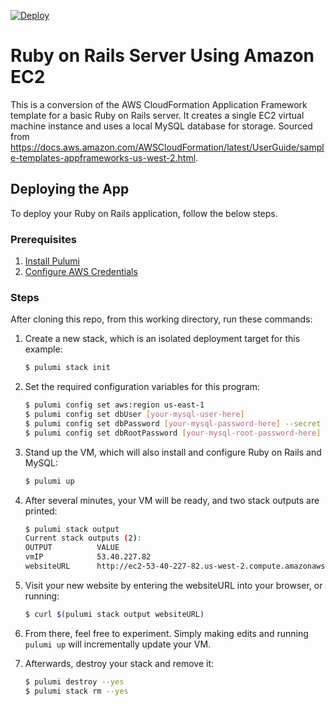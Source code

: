 [![Deploy](https://get.pulumi.com/new/button.svg)](https://app.pulumi.com/new)

# Ruby on Rails Server Using Amazon EC2

This is a conversion of the AWS CloudFormation Application Framework template for a basic Ruby on Rails server.
It creates a single EC2 virtual machine instance and uses a local MySQL database for storage. Sourced from
https://docs.aws.amazon.com/AWSCloudFormation/latest/UserGuide/sample-templates-appframeworks-us-west-2.html.

## Deploying the App

To deploy your Ruby on Rails application, follow the below steps.

### Prerequisites

1. [Install Pulumi](https://www.pulumi.com/docs/reference/install/)
2. [Configure AWS Credentials](https://www.pulumi.com/docs/reference/clouds/aws/setup/)

### Steps

After cloning this repo, from this working directory, run these commands:

1. Create a new stack, which is an isolated deployment target for this example:

    ```bash
    $ pulumi stack init
    ```

2. Set the required configuration variables for this program:

    ```bash
    $ pulumi config set aws:region us-east-1
    $ pulumi config set dbUser [your-mysql-user-here]
    $ pulumi config set dbPassword [your-mysql-password-here] --secret
    $ pulumi config set dbRootPassword [your-mysql-root-password-here] --secret
    ```

3. Stand up the VM, which will also install and configure Ruby on Rails and MySQL:

    ```bash
    $ pulumi up
    ```

4. After several minutes, your VM will be ready, and two stack outputs are printed:

    ```bash
    $ pulumi stack output
    Current stack outputs (2):
    OUTPUT          VALUE
    vmIP            53.40.227.82
    websiteURL      http://ec2-53-40-227-82.us-west-2.compute.amazonaws.com/notes
    ```

5. Visit your new website by entering the websiteURL into your browser, or running:

    ```bash
    $ curl $(pulumi stack output websiteURL)
    ```

6. From there, feel free to experiment. Simply making edits and running `pulumi up` will incrementally update your VM.

7. Afterwards, destroy your stack and remove it:

    ```bash
    $ pulumi destroy --yes
    $ pulumi stack rm --yes
    ```
